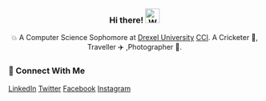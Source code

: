 
<div align="center">
  
<h3>Hi there! <img src="https://github.com/TheDudeThatCode/TheDudeThatCode/blob/master/Assets/Hi.gif" width="29px" alt="Waving"> </h3>

💥 A Computer Science Sophomore at [Drexel University](https://drexel.edu/) [CCI](https://drexel.edu/cci/). A Cricketer 🏏, Traveller ✈️ ,Photographer 📸.

</div>

### 👥 Connect With Me
[LinkedIn](https://www.linkedin.com/in/hashamtanveer/)
[Twitter](https://twitter.com/hashamtanveer54)
[Facebook](https://www.facebook.com/hashamtanveer54)
[Instagram](https://www.instagram.com/hasham_tanveer54/)


